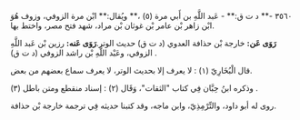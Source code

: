 ٣٥٦٠ -** د ت ق:** - عَبد اللَّهِ بن أَبي مرة (٥) ،** ويُقال:** ابْن مرة الزوفي، وزوف هُوَ ابْن زاهر بْن عامر بْن غوثان بْن مراد، شهد فتح مصر، واختط بها.

**رَوَى عَن:** خارجة بْن حذافة العدوي (د ت ق) حديث الوتر.**رَوَى عَنه:** رزين بْن عَبد اللَّهِ الزوفي، وعَبْد اللَّهِ بْن راشد الزوفي (د ت ق) .

قال الْبُخَارِيّ (١) : لا يعرف إلا بحديث الوتر، لا يعرف سماع بعضهم من بعض.

وذكره ابنُ حِبَّان فِي كتاب "الثقات"، وَقَال (٢) : إسناد منقطع ومتن باطل (٣) .

روى له أبو داود، والتِّرْمِذِيّ، وابن ماجه، وقد كتبنا حديثه فِي ترجمة خارجة بْن حذافة.